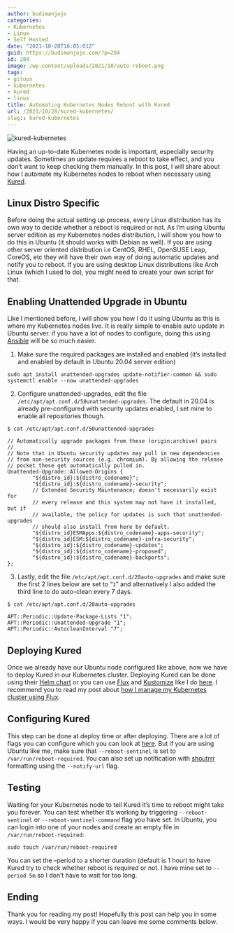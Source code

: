 ```yaml
---
author: budimanjojo
categories:
- Kubernetes
- Linux
- Self Hosted
date: "2021-10-28T16:05:01Z"
guid: https://budimanjojo.com/?p=284
id: 284
image: /wp-content/uploads/2021/10/auto-reboot.png
tags:
- gitops
- kubernetes
- kured
- linux
title: Automating Kubernetes Nodes Reboot with Kured
url: /2021/10/28/kured-kubernetes/
slug:: kured-kubernetes
---
```

![kured-kubernetes](/wp-content/uploads/2021/10/auto-reboot.png)

Having an up-to-date Kubernetes node is important, especially security updates. Sometimes an update requires a reboot to take effect, and you don’t want to keep checking them manually. In this post, I will share about how I automate my Kubernetes nodes to reboot when necessary using [Kured](https://github.com/weaveworks/kured).
<!--more-->

## Linux Distro Specific

Before doing the actual setting up process, every Linux distribution has its own way to decide whether a reboot is required or not. As I’m using Ubuntu server edition as my Kubernetes nodes distribution, I will show you how to do this in Ubuntu (it should works with Debian as well). If you are using other server oriented distribution i.e CentOS, RHEL, OpenSUSE Leap, CoreOS, etc they will have their own way of doing automatic updates and notify you to reboot. If you are using desktop Linux distributions like Arch Linux (which I used to do), you might need to create your own script for that.

## Enabling Unattended Upgrade in Ubuntu

Like I mentioned before, I will show you how I do it using Ubuntu as this is where my Kubernetes nodes live. It is really simple to enable auto update in Ubuntu server. if you have a lot of nodes to configure, doing this using [Ansible](https://www.ansible.com/) will be so much easier.

1. Make sure the required packages are installed and enabled (it’s installed and enabled by default in Ubuntu 20.04 server edition)

```
sudo apt install unattended-upgrades update-notifier-common && sudo systemctl enable --now unattended-upgrades
```

2. Configure unattended-upgrades, edit the file `/etc/apt/apt.conf.d/50unattended-upgrades`. The default in 20.04 is already pre-configured with security updates enabled, I set mine to enable all repositories though.

```
$ cat /etc/apt/apt.conf.d/50unattended-upgrades

// Automatically upgrade packages from these (origin:archive) pairs
//
// Note that in Ubuntu security updates may pull in new dependencies
// from non-security sources (e.g. chromium). By allowing the release
// pocket these get automatically pulled in.
Unattended-Upgrade::Allowed-Origins {
        "${distro_id}:${distro_codename}";
        "${distro_id}:${distro_codename}-security";
        // Extended Security Maintenance; doesn't necessarily exist for
        // every release and this system may not have it installed, but if
        // available, the policy for updates is such that unattended-upgrades
        // should also install from here by default.
        "${distro_id}ESMApps:${distro_codename}-apps-security";
        "${distro_id}ESM:${distro_codename}-infra-security";
        "${distro_id}:${distro_codename}-updates";
        "${distro_id}:${distro_codename}-proposed";
        "${distro_id}:${distro_codename}-backports";
};
```

3. Lastly, edit the file `/etc/apt/apt.conf.d/20auto-upgrades` and make sure the first 2 lines below are set to “`1`” and alternatively I also added the third line to do auto-clean every 7 days.

```
$ cat /etc/apt/apt.conf.d/20auto-upgrades

APT::Periodic::Update-Package-Lists "1";
APT::Periodic::Unattended-Upgrade "1";
APT::Periodic::AutocleanInterval "7";
```

## Deploying Kured

Once we already have our Ubuntu node configured like above, now we have to deploy Kured in our Kubernetes cluster. Deploying Kured can be done using their [Helm chart](https://github.com/weaveworks/kured/tree/main/charts/kured) or you can use [Flux](https://fluxcd.io/) and [Kustomize](https://kustomize.io/) like I do [here](https://github.com/budimanjojo/home-cluster/tree/main/cluster/apps/kured). I recommend you to read my post about [how I manage my Kubernetes cluster using Flux](https://budimanjojo.com/2021/10/20/how-i-manage-my-kubernetes-manifests-using-flux/).

## Configuring Kured

This step can be done at deploy time or after deploying. There are a lot of flags you can configure which you can look at [here](https://github.com/weaveworks/kured#configuration). But if you are using Ubuntu like me, make sure that `--reboot-sentinel` is set to `/var/run/reboot-required`. You can also set up notification with [shoutrrr](https://containrrr.dev/shoutrrr/v0.5/services/overview/) formatting using the `--notify-url` flag.

## Testing

Waiting for your Kubernetes node to tell Kured it’s time to reboot might take you forever. You can test whether it’s working by triggering `--reboot-sentinel` or `--reboot-sentinel-command` flag you have set. In Ubuntu, you can login into one of your nodes and create an empty file in `/var/run/reboot-required`:

```
sudo touch /var/run/reboot-required
```

You can set the –period to a shorter duration (default is 1 hour) to have Kured try to check whether reboot is required or not. I have mine set to `--period 5m` so I don’t have to wait for too long.

## Ending

Thank you for reading my post! Hopefully this post can help you in some ways. I would be very happy if you can leave me some comments below.
